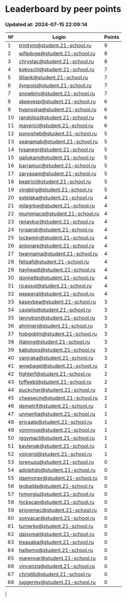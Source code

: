 # Leaderboard by peer points

### Updated at: 2024-07-15 22:09:14

| № | Login | Points |
|---|-------|--------|
|1|trinitym@student.21-school.ru|9|
|2|wifedoge@student.21-school.ru|8|
|3|chrystac@student.21-school.ru|8|
|4|kokoschl@student.21-school.ru|7|
|5|lilliank@student.21-school.ru|7|
|6|ilynpois@student.21-school.ru|7|
|7|snowbiro@student.21-school.ru|7|
|8|skeevesp@student.21-school.ru|6|
|9|hypnosha@student.21-school.ru|6|
|10|randolpz@student.21-school.ru|6|
|11|mavericl@student.21-school.ru|6|
|12|ponosheb@student.21-school.ru|5|
|13|seanamab@student.21-school.ru|5|
|14|tysanegr@student.21-school.ru|5|
|15|galiokam@student.21-school.ru|5|
|16|barramuc@student.21-school.ru|5|
|17|zaryasam@student.21-school.ru|5|
|18|beatricl@student.21-school.ru|5|
|19|yingbirg@student.21-school.ru|5|
|20|estelaka@student.21-school.ru|4|
|21|milagrkw@student.21-school.ru|4|
|22|mummjacq@student.21-school.ru|4|
|23|renaykur@student.21-school.ru|4|
|24|tyraandr@student.21-school.ru|4|
|25|lockemin@student.21-school.ru|4|
|26|antonare@student.21-school.ru|4|
|27|twannama@student.21-school.ru|4|
|28|felisafi@student.21-school.ru|4|
|29|hayheadt@student.21-school.ru|4|
|30|donnettp@student.21-school.ru|4|
|31|ricassol@student.21-school.ru|4|
|32|pepperal@student.21-school.ru|4|
|33|kaseybea@student.21-school.ru|3|
|34|casielis@student.21-school.ru|3|
|35|lannybon@student.21-school.ru|3|
|36|ahrimeri@student.21-school.ru|3|
|37|hobgoblm@student.21-school.ru|3|
|38|illalong@student.21-school.ru|3|
|39|kabutops@student.21-school.ru|3|
|40|yaniraka@student.21-school.ru|3|
|41|wowbagel@student.21-school.ru|2|
|42|fighterf@student.21-school.ru|2|
|43|toffeebl@student.21-school.ru|2|
|44|puckcher@student.21-school.ru|2|
|45|cheesecm@student.21-school.ru|2|
|46|demetrif@student.21-school.ru|1|
|47|unmentia@student.21-school.ru|1|
|48|ericaalp@student.21-school.ru|1|
|49|yonnrose@student.21-school.ru|1|
|50|iggymacl@student.21-school.ru|1|
|51|kaylenak@student.21-school.ru|1|
|52|voicerol@student.21-school.ru|1|
|53|lorenuzu@student.21-school.ru|0|
|54|adolphdo@student.21-school.ru|0|
|55|daemonpr@student.21-school.ru|0|
|56|leobalda@student.21-school.ru|0|
|57|tymorgiu@student.21-school.ru|0|
|58|hickscan@student.21-school.ru|0|
|59|provemec@student.21-school.ru|0|
|60|sonyacar@student.21-school.ru|0|
|61|turnerko@student.21-school.ru|0|
|62|daisymal@student.21-school.ru|0|
|63|treasaba@student.21-school.ru|0|
|64|halliemo@student.21-school.ru|0|
|65|marenvar@student.21-school.ru|0|
|66|vincenzg@student.21-school.ru|0|
|67|christib@student.21-school.ru|0|
|68|juggermy@student.21-school.ru|0|
|
